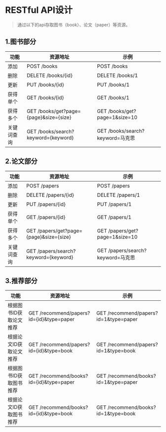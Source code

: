 # RESTful API设计
>通过以下的api存取图书（book）、论文（paper）等资源。

## 1.图书部分
|功能|资源地址|示例|
| --- | --- | --- |
|添加|POST /books|POST /books|
|删除|DELETE /books/{id}|DELETE /books/1|
|更新|PUT /books/{id}|PUT /books/1|
|获得单个|GET /books/{id}|GET /books/1|
|获得多个|GET /books/get?page={page}&size={size}|GET /books/get?page=1&size=10|
|关键词查询|GET /books/search?keyword={keyword}|GET /books/search?keyword=马克思|

## 2.论文部分
|功能|资源地址|示例|
| --- | --- | --- |
|添加|POST /papers|POST /papers|
|删除|DELETE /papers/{id}|DELETE /papers/1|
|更新|PUT /papers/{id}|PUT /papers/1|
|获得单个|GET /papers/{id}|GET /papers/1|
|获得多个|GET /papers/get?page={page}&size={size}|GET /papers/get?page=1&size=10|
|关键词查询|GET /papers/search?keyword={keyword}|GET /papers/search?keyword=马克思|

## 3.推荐部分
|功能|资源地址|示例|
| --- | --- | --- |
|根据图书ID获取论文推荐|GET /recommend/papers?id={id}&type=paper|GET /recommend/papers?id=1&type=paper|
|根据论文ID获取论文推荐|GET /recommend/papers?id={id}&type=book|GET /recommend/papers?id=1&type=book|
|根据图书ID获取图书推荐|GET /recommend/books?id={id}&type=paper|GET /recommend/books?id=1&type=paper|
|根据论文ID获取图书推荐|GET /recommend/books?id={id}&type=book|GET /recommend/books?id=1&type=book|
